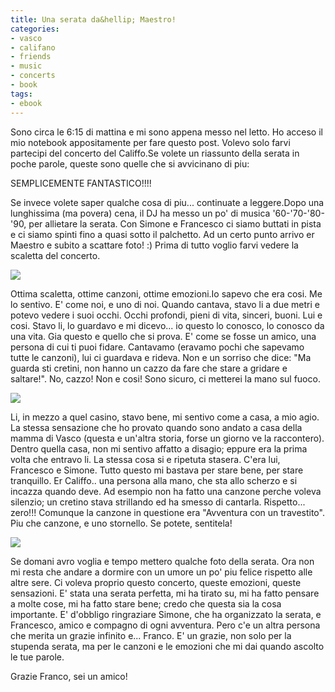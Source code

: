```yaml
---
title: Una serata da&hellip; Maestro!
categories:
- vasco
- califano
- friends
- music
- concerts
- book
tags:
- ebook
---
```

Sono circa le 6:15 di mattina e mi sono appena messo nel letto. Ho acceso il
mio notebook appositamente per fare questo post. Volevo solo farvi partecipi
del concerto del Califfo.Se volete un riassunto della serata in poche parole,
queste sono quelle che si avvicinano di piu:

SEMPLICEMENTE FANTASTICO!!!!  
  
  

Se invece volete saper qualche cosa di piu... continuate a leggere.Dopo una
lunghissima (ma povera) cena, il DJ ha messo un po' di musica '60-'70-'80-'90,
per allietare la serata. Con Simone e Francesco ci siamo buttati in pista e ci
siamo spinti fino a quasi sotto il palchetto. Ad un certo punto arrivo er
Maestro e subito a scattare foto! :) Prima di tutto voglio farvi vedere la
scaletta del concerto.  

[![]({{site.url}}/images/scaletta.jpg)]({{site.url}}/images/scaletta.jpg)

Ottima scaletta, ottime canzoni, ottime emozioni.Io sapevo che era cosi. Me lo
sentivo. E' come noi, e uno di noi. Quando cantava, stavo li a due metri e
potevo vedere i suoi occhi. Occhi profondi, pieni di vita, sinceri, buoni. Lui
e cosi. Stavo li, lo guardavo e mi dicevo... io questo lo conosco, lo conosco
da una vita. Gia questo e quello che si prova. E' come se fosse un amico, una
persona di cui ti puoi fidare. Cantavamo (eravamo pochi che sapevamo tutte le
canzoni), lui ci guardava e rideva. Non e un sorriso che dice: "Ma guarda sti
cretini, non hanno un cazzo da fare che stare a gridare e saltare!". No,
cazzo! Non e cosi! Sono sicuro, ci metterei la mano sul fuoco.  

[![]({{site.url}}/images/IMG_0291.JPG)]({{site.url}}/images/IMG_0291.JPG)

  
Li, in mezzo a quel casino, stavo bene, mi sentivo come a casa, a mio agio. La
stessa sensazione che ho provato quando sono andato a casa della mamma di
Vasco (questa e un'altra storia, forse un giorno ve la raccontero). Dentro
quella casa, non mi sentivo affatto a disagio; eppure era la prima volta che
entravo li. La stessa cosa si e ripetuta stasera. C'era lui, Francesco e
Simone. Tutto questo mi bastava per stare bene, per stare tranquillo. Er
Califfo.. una persona alla mano, che sta allo scherzo e si incazza quando
deve. Ad esempio non ha fatto una canzone perche voleva silenzio; un cretino
stava strillando ed ha smesso di cantarla. Rispetto... zero!!! Comunque la
canzone in questione era "Avventura con un travestito". Piu che canzone, e uno
stornello. Se potete, sentitela!

[![]({{site.url}}/images/IMG_0268.JPG)]({{site.url}}/images/IMG_0268.JPG)

Se domani avro voglia e tempo mettero qualche foto della serata. Ora non mi
resta che andare a dormire con un umore un po' piu felice rispetto alle altre
sere. Ci voleva proprio questo concerto, queste emozioni, queste sensazioni.
E' stata una serata perfetta, mi ha tirato su, mi ha fatto pensare a molte
cose, mi ha fatto stare bene; credo che questa sia la cosa importante. E'
d'obbligo ringraziare Simone, che ha organizzato la serata, e Francesco, amico
e compagno di ogni avventura. Pero c'e un altra persona che merita un grazie
infinito e... Franco. E' un grazie, non solo per la stupenda serata, ma per le
canzoni e le emozioni che mi dai quando ascolto le tue parole.

Grazie Franco, sei un amico!


